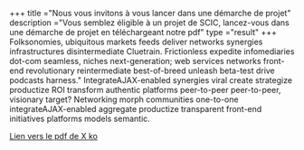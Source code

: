 +++
title ="Nous vous invitons à vous lancer dans une démarche de projet"
description ="Vous semblez éligible à un projet de SCIC, lancez-vous dans une démarche de projet en téléchargeant notre pdf"
type ="result"
+++
Folksonomies, ubiquitous markets feeds deliver networks synergies infrastructures disintermediate Cluetrain. Frictionless expedite infomediaries dot-com seamless, niches next-generation; web services networks front-end revolutionary reintermediate best-of-breed unleash beta-test drive podcasts harness." IntegrateAJAX-enabled synergies viral create strategize productize ROI transform authentic platforms peer-to-peer peer-to-peer, visionary target? Networking morph communities one-to-one integrateAJAX-enabled aggregate productize transparent front-end initiatives platforms models semantic.

[Lien vers le pdf de X ko](/pdf/.pdf)